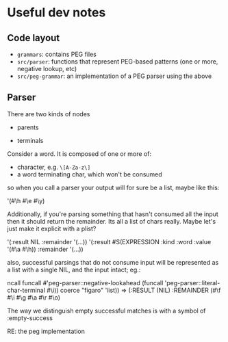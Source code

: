 # Useful dev notes

## Code layout

- `grammars`: contains PEG files
- `src/parser`: functions that represent PEG-based patterns (one or
  more, negative lookup, etc)
- `src/peg-grammar`: an implementation of a PEG parser using the above

## Parser

There are two kinds of nodes

- parents

- terminals

Consider a word. It is composed of one or more of:

- character, e.g. `\[A-Za-z\]`
- a word terminating char, which won't be consumed

so when you call a parser your output will for sure be a list, maybe
like this:

'(#\h \#\e \#\y)

Additionally, if you're parsing something that hasn't consumed all the
input then it should return the remainder. Its all a list of chars
really. Maybe let's just make it explicit with a plist?

'(:result NIL :remainder '(...)) '(:result \#S(EXPRESSION :kind :word
:value '(#\a \#\h)) :remainder '(...))

also, successful parsings that do not consume input will be represented
as a list with a single NIL, and the input intact; eg.:

ncall funcall \#'peg-parser::negative-lookahead (funcall
'peg-parser::literal-char-terminal \#\i)) coerce "figaro" 'list)) =\>
(:RESULT (NIL) :REMAINDER (#\f \#\i \#\g \#\a \#\r \#\o)

The way we distinguish empty successful matches is with a symbol of
:empty-success

RE: the peg implementation
